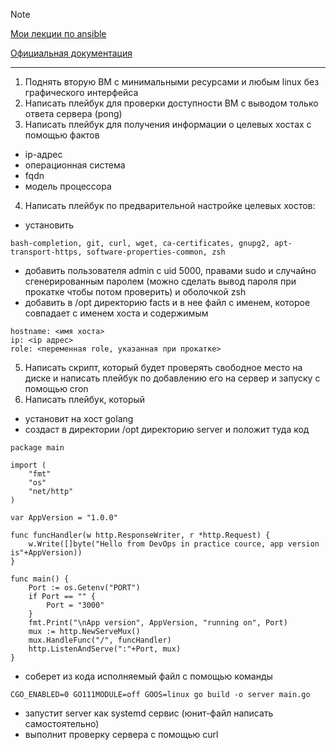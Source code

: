 > [!NOTE]  
> [Мои лекции по ansible](https://www.youtube.com/playlist?list=PLghZex7qsLs8iTMMiD-ic6Rb0oaPgkE2_)
> 
> [Официальная документация](https://docs.ansible.com/ansible/latest/getting_started/get_started_playbook.html)

---

1) Поднять вторую ВМ с минимальными ресурсами и любым linux без графического интерфейса
2) Написать плейбук для проверки доступности ВМ с выводом только ответа сервера (pong)
3) Написать плейбук для получения информации о целевых хостах с помощью фактов
- ip-адрес
- операционная система
- fqdn
- модель процессора
4) Написать плейбук по предварительной настройке целевых хостов:
- установить 
```
bash-completion, git, curl, wget, ca-certificates, gnupg2, apt-transport-https, software-properties-common, zsh
```
- добавить пользователя admin с uid 5000, правами sudo и случайно сгенерированным паролем (можно сделать вывод пароля при прокатке чтобы потом проверить) и оболочкой zsh
- добавить в /opt директорию facts и в нее файл с именем, которое совпадает с именем хоста и содержимым
```
hostname: <имя хоста>
ip: <ip адрес>
role: <переменная role, указанная при прокатке>
```
5) Написать скрипт, который будет проверять свободное место на диске и написать плейбук по добавлению его на сервер и запуску с помощью cron
6) Написать плейбук, который
- установит на хост golang
- создаст в директории /opt директорию server и положит туда код
```
package main

import (
	"fmt"
	"os"
	"net/http"
)

var AppVersion = "1.0.0"

func funcHandler(w http.ResponseWriter, r *http.Request) {
	w.Write([]byte("Hello from DevOps in practice cource, app version is"+AppVersion))
}

func main() {
	Port := os.Getenv("PORT")
	if Port == "" {
		Port = "3000"
	}
	fmt.Print("\nApp version", AppVersion, "running on", Port)
	mux := http.NewServeMux()
	mux.HandleFunc("/", funcHandler)
	http.ListenAndServe(":"+Port, mux)
}
```
- соберет из кода исполняемый файл с помощью команды
```
CGO_ENABLED=0 GO111MODULE=off GOOS=linux go build -o server main.go
```
- запустит server как systemd сервис (юнит-файл написать самостоятельно)
- выполнит проверку сервера с помощью curl
